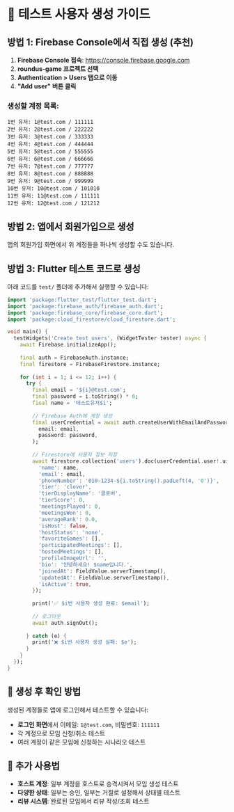 # 🧪 테스트 사용자 생성 가이드

## 방법 1: Firebase Console에서 직접 생성 (추천)

1. **Firebase Console 접속**: https://console.firebase.google.com
2. **roundus-game 프로젝트 선택**
3. **Authentication > Users 탭으로 이동**
4. **"Add user" 버튼 클릭**

### 생성할 계정 목록:
```
1번 유저: 1@test.com / 111111
2번 유저: 2@test.com / 222222
3번 유저: 3@test.com / 333333
4번 유저: 4@test.com / 444444
5번 유저: 5@test.com / 555555
6번 유저: 6@test.com / 666666
7번 유저: 7@test.com / 777777
8번 유저: 8@test.com / 888888
9번 유저: 9@test.com / 999999
10번 유저: 10@test.com / 101010
11번 유저: 11@test.com / 111111
12번 유저: 12@test.com / 121212
```

## 방법 2: 앱에서 회원가입으로 생성

앱의 회원가입 화면에서 위 계정들을 하나씩 생성할 수도 있습니다.

## 방법 3: Flutter 테스트 코드로 생성

아래 코드를 `test/` 폴더에 추가해서 실행할 수 있습니다:

```dart
import 'package:flutter_test/flutter_test.dart';
import 'package:firebase_auth/firebase_auth.dart';
import 'package:firebase_core/firebase_core.dart';
import 'package:cloud_firestore/cloud_firestore.dart';

void main() {
  testWidgets('Create test users', (WidgetTester tester) async {
    await Firebase.initializeApp();
    
    final auth = FirebaseAuth.instance;
    final firestore = FirebaseFirestore.instance;
    
    for (int i = 1; i <= 12; i++) {
      try {
        final email = '${i}@test.com';
        final password = i.toString() * 6;
        final name = '테스트유저$i';
        
        // Firebase Auth에 계정 생성
        final userCredential = await auth.createUserWithEmailAndPassword(
          email: email,
          password: password,
        );
        
        // Firestore에 사용자 정보 저장
        await firestore.collection('users').doc(userCredential.user!.uid).set({
          'name': name,
          'email': email,
          'phoneNumber': '010-1234-${i.toString().padLeft(4, '0')}',
          'tier': 'clover',
          'tierDisplayName': '클로버',
          'tierScore': 0,
          'meetingsPlayed': 0,
          'meetingsWon': 0,
          'averageRank': 0.0,
          'isHost': false,
          'hostStatus': 'none',
          'favoriteGames': [],
          'participatedMeetings': [],
          'hostedMeetings': [],
          'profileImageUrl': '',
          'bio': '안녕하세요! $name입니다.',
          'joinedAt': FieldValue.serverTimestamp(),
          'updatedAt': FieldValue.serverTimestamp(),
          'isActive': true,
        });
        
        print('✅ $i번 사용자 생성 완료: $email');
        
        // 로그아웃
        await auth.signOut();
        
      } catch (e) {
        print('❌ $i번 사용자 생성 실패: $e');
      }
    }
  });
}
```

## 🎉 생성 후 확인 방법

생성된 계정들로 앱에 로그인해서 테스트할 수 있습니다:

- **로그인 화면**에서 이메일: `1@test.com`, 비밀번호: `111111`
- 각 계정으로 모임 신청/취소 테스트
- 여러 계정이 같은 모임에 신청하는 시나리오 테스트

## 📝 추가 사용법

- **호스트 계정**: 일부 계정을 호스트로 승격시켜서 모임 생성 테스트
- **다양한 상태**: 일부는 승인, 일부는 거절로 설정해서 상태별 테스트
- **리뷰 시스템**: 완료된 모임에서 리뷰 작성/조회 테스트 